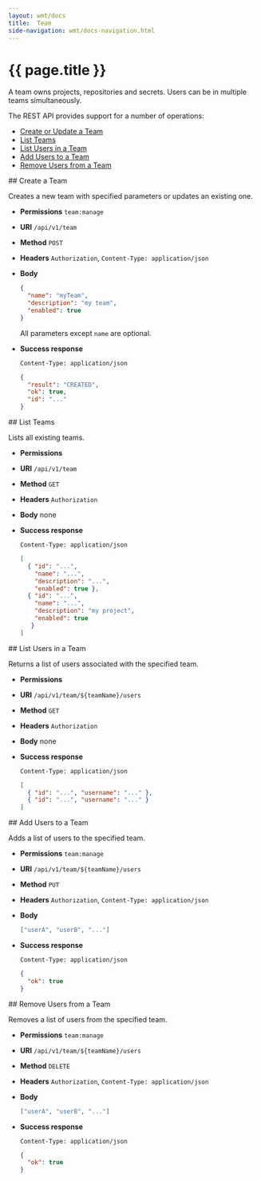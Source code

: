 ```yaml
---
layout: wmt/docs
title:  Team
side-navigation: wmt/docs-navigation.html
---
```


# {{ page.title }}

A team owns projects, repositories and secrets. Users can be in
multiple teams simultaneously.

The REST API provides support for a number of operations:

- [Create or Update a Team](#create-team)
- [List Teams](#list-teams)
- [List Users in a Team](#list-users)
- [Add Users to a Team](#add-users)
- [Remove Users from a Team](#remove-users)

<a name="create-team"/>
## Create a Team

Creates a new team with specified parameters or updates an existing one.

* **Permissions** `team:manage`
* **URI** `/api/v1/team`
* **Method** `POST`
* **Headers** `Authorization`, `Content-Type: application/json`
* **Body**
    ```json
    {
      "name": "myTeam",
      "description": "my team",
      "enabled": true
    }
    ```
    All parameters except `name` are optional.
    
* **Success response**
    ```
    Content-Type: application/json
    ```

    ```json
    {
      "result": "CREATED",
      "ok": true,
      "id": "..."
    }
    ```

<a name="list-teams">
## List Teams

Lists all existing teams.

* **Permissions**
* **URI** `/api/v1/team`
* **Method** `GET`
* **Headers** `Authorization`
* **Body**
    none
* **Success response**
    ```
    Content-Type: application/json
    ```
    
    ```json
    [
      { "id": "...",
        "name": "...",
        "description": "...",
        "enabled": true },
      { "id": "...",
        "name": "...",
        "description": "my project",
        "enabled": true
       }
    ]
    ```

<a name="list-users">
## List Users in a Team

Returns a list of users associated with the specified team.

* **Permissions**
* **URI** `/api/v1/team/${teamName}/users`
* **Method** `GET`
* **Headers** `Authorization`
* **Body**
    none
* **Success response**
    ```
    Content-Type: application/json
    ```

    ```json
    [
      { "id": "...", "username": "..." },
      { "id": "...", "username": "..." }
    ]
    ```

<a name="add-users">
## Add Users to a Team

Adds a list of users to the specified team.

* **Permissions** `team:manage`
* **URI** `/api/v1/team/${teamName}/users`
* **Method** `PUT`
* **Headers** `Authorization`, `Content-Type: application/json`
* **Body**
    ```json
    ["userA", "userB", "..."]
    ```
* **Success response**
    ```
    Content-Type: application/json
    ```

    ```json
    {
      "ok": true
    }
    ```

<a name="remove-users">
## Remove Users from a Team

Removes a list of users from the specified team.

* **Permissions** `team:manage`
* **URI** `/api/v1/team/${teamName}/users`
* **Method** `DELETE`
* **Headers** `Authorization`, `Content-Type: application/json`
* **Body**
    ```json
    ["userA", "userB", "..."]
    ```
* **Success response**
    ```
    Content-Type: application/json
    ```

    ```json
    {
      "ok": true
    }
    ```
